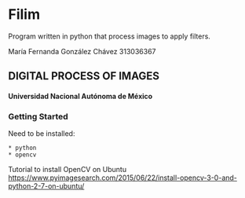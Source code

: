 # Filim
Program written in python that process images to apply filters.

María Fernanda González Chávez
313036367

## DIGITAL PROCESS OF IMAGES
#### Universidad Nacional Autónoma de México

### Getting Started
Need to be installed:
```
* python
* opencv
```

Tutorial to install OpenCV on Ubuntu
https://www.pyimagesearch.com/2015/06/22/install-opencv-3-0-and-python-2-7-on-ubuntu/
